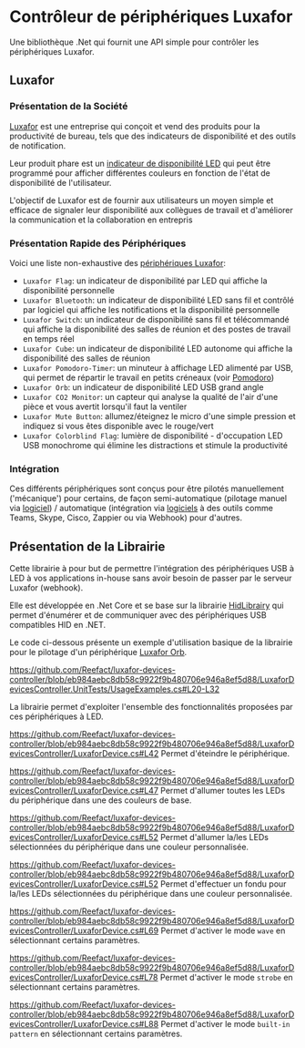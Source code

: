 # Contrôleur de périphériques Luxafor

Une bibliothèque .Net qui fournit une API simple pour contrôler les périphériques Luxafor.

## Luxafor

### Présentation de la Société

[Luxafor](https://luxafor.com) est une entreprise qui conçoit et vend des produits pour la productivité de bureau, tels que des indicateurs de disponibilité et des outils de notification. 

Leur produit phare est un [indicateur de disponibilité LED](https://luxafor.com/product/flag) qui peut être programmé pour afficher différentes couleurs en fonction de l'état de disponibilité de l'utilisateur. 

L'objectif de Luxafor est de fournir aux utilisateurs un moyen simple et efficace de signaler leur disponibilité aux collègues de travail et d'améliorer la communication et la collaboration en entrepris

### Présentation Rapide des Périphériques

Voici une liste non-exhaustive des [périphériques Luxafor](https://luxafor.com/products):

- `Luxafor Flag`: un indicateur de disponibilité par LED qui affiche la disponibilité personnelle
- `Luxafor Bluetooth`: un indicateur de disponibilité LED sans fil et contrôlé par logiciel qui affiche les notifications et la disponibilité personnelle
- `Luxafor Switch`: un indicateur de disponibilité sans fil et télécommandé qui affiche la disponibilité des salles de réunion et des postes de travail en temps réel
- `Luxafor Cube`: un indicateur de disponibilité LED autonome qui affiche la disponibilité des salles de réunion
- `Luxafor Pomodoro-Timer`: un minuteur à affichage LED alimenté par USB, qui permet de répartir le travail en petits créneaux (voir [Pomodoro](https://reefact.net/craftsmanship/tools/pomodoro))
- `Luxafor Orb`: un indicateur de disponibilité LED USB grand angle
- `Luxafor CO2 Monitor`: un capteur qui analyse la qualité de l'air d'une pièce et vous avertit lorsqu'il faut la ventiler
- `Luxafor Mute Button`: allumez/éteignez le micro d'une simple pression et indiquez si vous êtes disponible avec le rouge/vert
- `Luxafor Colorblind Flag`: lumière de disponibilité - d'occupation LED USB monochrome qui élimine les distractions et stimule la productivité

### Intégration

Ces différents périphériques sont conçus pour être pilotés manuellement ('mécanique') pour certains, de façon semi-automatique (pilotage manuel via [logiciel](https://luxaformanual.com)) / automatique (intégration via [logiciels](https://luxaformanual.com) à des outils comme Teams, Skype, Cisco, Zappier ou via Webhook) pour d'autres. 

## Présentation de la Librairie

Cette librairie à pour but de permettre l'intégration des périphériques USB à LED à vos applications in-house sans avoir besoin de passer par le serveur Luxafor (webhook).

Elle est développée en .Net Core et se base sur la librairie [HidLibrairy](https://github.com/mikeobrien/HidLibrary) qui permet d'énumérer et de communiquer avec des périphériques USB compatibles HID en .NET.

Le code ci-dessous présente un exemple d'utilisation basique de la librairie pour le pilotage d'un périphérique [Luxafor Orb](https://luxafor.com/product/orb/).

https://github.com/Reefact/luxafor-devices-controller/blob/eb984aebc8db58c9922f9b480706e946a8ef5d88/LuxaforDevicesController.UnitTests/UsageExamples.cs#L20-L32

La librairie permet d'exploiter l'ensemble des fonctionnalités proposées par ces périphériques à LED.

https://github.com/Reefact/luxafor-devices-controller/blob/eb984aebc8db58c9922f9b480706e946a8ef5d88/LuxaforDevicesController/LuxaforDevice.cs#L42
Permet d'éteindre le périphérique.

https://github.com/Reefact/luxafor-devices-controller/blob/eb984aebc8db58c9922f9b480706e946a8ef5d88/LuxaforDevicesController/LuxaforDevice.cs#L47
Permet d'allumer toutes les LEDs du périphérique dans une des couleurs de base.

https://github.com/Reefact/luxafor-devices-controller/blob/eb984aebc8db58c9922f9b480706e946a8ef5d88/LuxaforDevicesController/LuxaforDevice.cs#L52
Permet d'allumer la/les LEDs sélectionnées du périphérique dans une couleur personnalisée.

https://github.com/Reefact/luxafor-devices-controller/blob/eb984aebc8db58c9922f9b480706e946a8ef5d88/LuxaforDevicesController/LuxaforDevice.cs#L52
Permet d'effectuer un fondu pour la/les LEDs sélectionnées du périphérique dans une couleur personnalisée.

https://github.com/Reefact/luxafor-devices-controller/blob/eb984aebc8db58c9922f9b480706e946a8ef5d88/LuxaforDevicesController/LuxaforDevice.cs#L69
Permet d'activer le mode `wave` en sélectionnant certains paramètres.

https://github.com/Reefact/luxafor-devices-controller/blob/eb984aebc8db58c9922f9b480706e946a8ef5d88/LuxaforDevicesController/LuxaforDevice.cs#L78
Permet d'activer le mode `strobe` en sélectionnant certains paramètres.

https://github.com/Reefact/luxafor-devices-controller/blob/eb984aebc8db58c9922f9b480706e946a8ef5d88/LuxaforDevicesController/LuxaforDevice.cs#L88
Permet d'activer le mode `built-in pattern` en sélectionnant certains paramètres.
